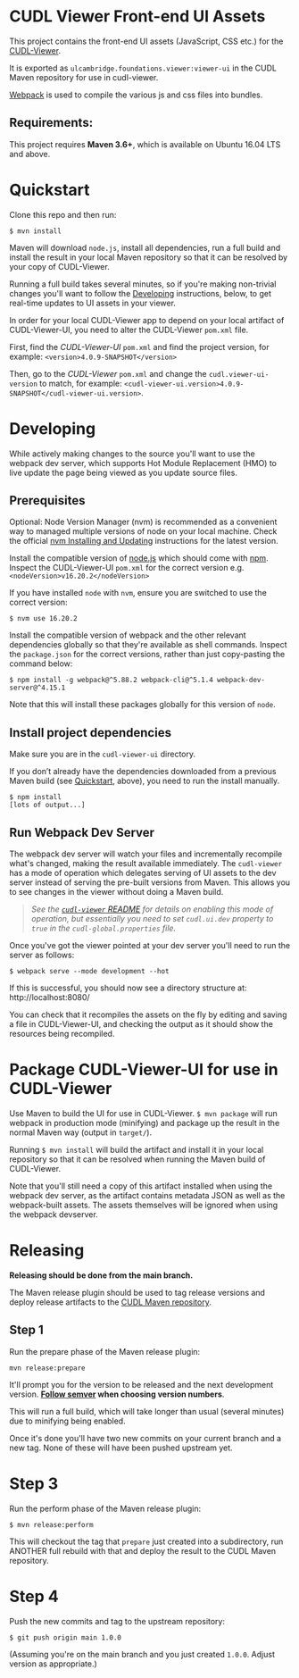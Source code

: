 # CUDL Viewer Front-end UI Assets

This project contains the front-end UI assets (JavaScript, CSS etc.) for the
[CUDL-Viewer](https://github.com/cambridge-collection/cudl-viewer).

It is exported as `ulcambridge.foundations.viewer:viewer-ui` in the
CUDL Maven repository for use in cudl-viewer.

[Webpack](https://webpack.js.org/) is used to compile the various js and css
files into bundles.

## Requirements: 

This project requires **Maven 3.6+**, which is available on Ubuntu 16.04 LTS and above.

# Quickstart

Clone this repo and then run:

```
$ mvn install
```

Maven will download `node.js`, install all dependencies, run a full build and
install the result in your local Maven repository so that it can be resolved by
your copy of CUDL-Viewer.

Running a full build takes several minutes, so if you're making non-trivial
changes you'll want to follow the [Developing](https://github.com/cambridge-collection/cudl-viewer-ui/blob/main/README.md#developing) 
instructions, below, to get real-time updates to UI assets in your viewer.

In order for your local CUDL-Viewer app to depend on your local artifact of 
CUDL-Viewer-UI, you need to alter the CUDL-Viewer `pom.xml` file. 

First, find the *CUDL-Viewer-UI* `pom.xml` and find the project version, for example:
`<version>4.0.9-SNAPSHOT</version>`

Then, go to the *CUDL-Viewer* `pom.xml` and change the `cudl.viewer-ui-version` to match, for example:
`<cudl-viewer-ui.version>4.0.9-SNAPSHOT</cudl-viewer-ui.version>`.

# Developing

While actively making changes to the source you'll want to use the webpack
dev server, which supports Hot Module Replacement (HMO) to live update the page
being viewed as you update source files.

## Prerequisites

Optional: Node Version Manager (nvm) is recommended as a convenient way to managed multiple versions of node 
on your local machine. Check the official [nvm Installing and Updating](https://github.com/nvm-sh/nvm#install--update-script) 
instructions for the latest version.

Install the compatible version of [node.js](https://nodejs.org/en/download/) which should come with
[npm](https://www.npmjs.com/). Inspect the CUDL-Viewer-UI `pom.xml` for the correct version 
e.g. `<nodeVersion>v16.20.2</nodeVersion>`

If you have installed `node` with `nvm`, ensure you are switched to use the correct version:

```
$ nvm use 16.20.2
```

Install the compatible version of webpack and the other relevant dependencies globally 
so that they're available as shell commands. Inspect the `package.json` for the correct versions, 
rather than just copy-pasting the command below:

```
$ npm install -g webpack@^5.88.2 webpack-cli@^5.1.4 webpack-dev-server@^4.15.1
```

Note that this will install these packages globally for this version of `node`.

## Install project dependencies

Make sure you are in the `cudl-viewer-ui` directory.

If you don’t already have the dependencies downloaded from a previous Maven build (see
[Quickstart](https://github.com/cambridge-collection/cudl-viewer-ui/blob/main/README.md#quickstart), above), 
you need to run the install manually.

```
$ npm install
[lots of output...]
```

## Run Webpack Dev Server

The webpack dev server will watch your files and incrementally recompile what's
changed, making the result available immediately. The `cudl-viewer` has a mode
of operation which delegates serving of UI assets to the dev server instead of
serving the pre-built versions from Maven. This allows you to see changes in the
viewer without doing a Maven build.

> *See the [`cudl-viewer` README](https://github.com/cambridge-collection/cudl-viewer#development) 
> for details on enabling this mode of
> operation, but essentially you need to set `cudl.ui.dev` property to `true`
> in the `cudl-global.properties` file.*

Once you've got the viewer pointed at your dev server you'll need to run the
server as follows:

```
$ webpack serve --mode development --hot
```

If this is successful, you should now see a directory structure at: http://localhost:8080/

You can check that it recompiles the assets on the fly by editing and saving a file in 
CUDL-Viewer-UI, and checking the output as it should show the resources being recompiled.

# Package CUDL-Viewer-UI for use in CUDL-Viewer

Use Maven to build the UI for use in CUDL-Viewer. `$ mvn package` will run
webpack in production mode (minifying) and package up the result in the
normal Maven way (output in `target/`).

Running `$ mvn install` will build the artifact and install it in your local
repository so that it can be resolved when running the Maven build of
CUDL-Viewer.

Note that you'll still need a copy of this artifact installed when using the
webpack dev server, as the artifact contains metadata JSON as well as the
webpack-built assets. The assets themselves will be ignored when using the
webpack devserver.

# Releasing

**Releasing should be done from the main branch.**

The Maven release plugin should be used to tag release versions and deploy
release artifacts to the
[CUDL Maven repository](https://wiki.cam.ac.uk/cudl-docs/CUDL_Maven_Repository).


## Step 1

Run the prepare phase of the Maven release plugin:

```
mvn release:prepare
```

It'll prompt you for the version to be released and the next development
version. **[Follow semver](http://semver.org/) when choosing version numbers**.

This will run a full build, which will take longer than usual (several minutes)
due to minifying being enabled.

Once it's done you'll have two new commits on your current branch and a new tag.
None of these will have been pushed upstream yet.

# Step 3

Run the perform phase of the Maven release plugin:

```
$ mvn release:perform
```

This will checkout the tag that `prepare` just created into a subdirectory, run
ANOTHER full rebuild with that and deploy the result to the CUDL Maven
repository.

# Step 4

Push the new commits and tag to the upstream repository:

```
$ git push origin main 1.0.0
```

(Assuming you're on the main branch and you just created `1.0.0`. Adjust
version as appropriate.)
